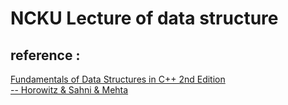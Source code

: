 # NCKU Lecture of data structure
## reference : 
  [Fundamentals of Data Structures in C++ 2nd Edition <br> -- Horowitz & Sahni & Mehta](https://www.tenlong.com.tw/products/9780929306377)
    
